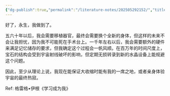 ```yaml
---
{"dg-publish":true,"permalink":"/literature-notes/202505292152/","title":202505292152,"created":"2025-05-29T21:52:50.787+08:00"}
---
```


好了，永生，我做到了。
 
五六十年以后，我会需要移植器官，最终会需要换个全新的身体，但这样的未来不会让我担忧，因为我不可能死在手术台上。一千年左右以后，我会需要额外的硬件来满足记忆储存的要求，但我确定这个过程会一帆风顺。在百万年的时间尺度上，宝石的结构会受到宇宙射线破坏的影响，但定期无损转录到新的水晶设备上能规避这个问题。

因此，至少从理论上说，我现在能保证大收缩时能有我的一席之地，或者亲身体验宇宙的最终热寂。

Ref: 格雷格•伊根《学习成为我》